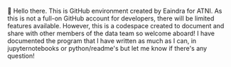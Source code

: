 👋 Hello there. This is GitHub environment created by Eaindra for ATNI. As this is not a full-on GitHub account for developers, there will be limited features available.
However, this is a codespace created to document and share with other members of the data team so welcome aboard! I have documented the program that I have written as much as I can, 
in jupyternotebooks or python/readme's but let me know if there's any question!


